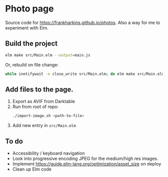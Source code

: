 # Photo page

Source code for https://frankharkins.github.io/photos. Also a way for me to
experiment with Elm.

## Build the project

```sh
elm make src/Main.elm --output=main.js
```

Or, rebuild on file change:

```sh
while inotifywait -e close_write src/Main.elm; do elm make src/Main.elm --output=main.js; done
```

## Add files to the page.

1. Export as AVIF from Darktable
2. Run from root of repo:
   ```sh
   ./import-image.sh <path-to-file>
   ```
3. Add new entry in `src/Main.elm`


## To do

* Accessibility / keyboard navigation
* Look into progressive encoding JPEG for the medium/high res images.
* Implement https://guide.elm-lang.org/optimization/asset_size on deploy
* Clean up Elm code
